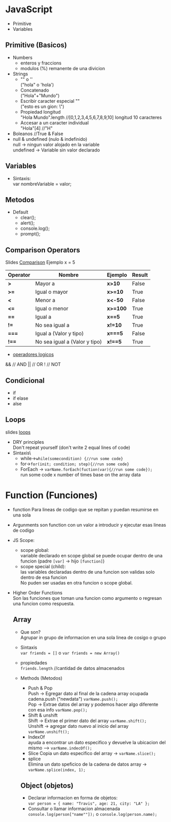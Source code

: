 # JavaScript
* Primitive
* Variables

## Primitive (Basicos)
* Numbers
    * enteros y fraccions
    * modulos (%) remanente de una divicion
* Strings
    * "" o ''\
    ("hola" o 'hola')
    * Concatenado\
    ("Hola"+"Mundo")
    * Escribir caracter especial "\" \
    ("esto es un gion: \\")
    * Propiedad longitud\
    "Hola Mundo".length //[0,1,2,3,4,5,6,7,8,9,10] longitud 10 caracteres 
    * Accesar a un caracter individual\
    "Hola"[4] //"H"
 * Boleanos //True & False
 * null & undefined (nulo & indefinido)  \
   null -> ningun valor alojado en la variable\
   undefined -> Variable sin valor declarado
   
   
## Variables

* Sintaxis: \
var nombreVariable = valor; 
 
##  Metodos
* Default
    * clear();
    * alert();
    * console.log();
    * prompt();

## Comparison Operators
Slides [Comparison](http://webdev.slides.com/coltsteele/deck-4-47#/2)
Ejemplo x = 5

| Operator | Nombre | Ejemplo | Result |
| -------| -------------- | --------- | ----- |
| **>**  | Mayor a        | **x>10**  | False |
| **>=** | Igual o mayor  | **x>=10** | True  |
| **<**  | Menor a        | **x<-50** | False |
| **<=** | Igual o menor  | **x>=100**| True  |
| **==** | Igual a        | **x==5**   | True  |
| **!=** | No sea igual a | **x!=10** | True  |
| **===** | Igual a (Valor y tipo)| **x===5**   | False |
| **!==** | No sea igual a (Valor y tipo) | **x!==5** | True  |

* [operadores logicos](http://webdev.slides.com/coltsteele/deck-4-47#/5)

&& // AND
|| // OR
! // NOT


## Condicional
* if
* if elase
* alse

## Loops
slides [loops](http://webdev.slides.com/coltsteele/loops-58)
* DRY principles\
Don't repeat yourself (don't write 2 equal lines of code)
* Sintaxis\
    * while->`while(somecondition) {//run some code}`
    * for->`for(init; condition; step){//run some code}`
    * ForEach -> `varName.forEach(fuction(var){//run some code});`\
    run some code x number of times base on the array data
    
# Function (Funciones)
* function Para lineas de codigo que se repitan y puedan resumirse en una sola
* Argunments son function con un valor a introducir y ejecutar esas lineas de codigo
* JS Scope:
  * scope global:\
  variable declarado en scope global se puede ocupar dentro de una funcion (padre `[var]` -> hijo `[function]`)   
  * scope special (child):\
  las variables declaradas dentro de una funcion son validas solo dentro de esa funcion\
  No puden ser usadas en otra funcion o scope global.
* Higher Order Functions\
  Son las funciones que toman una funcion como argumento o regresan una  funcion como respuesta.
  
  ## Array
  * Que son?\
  Agrupar in grupo de informacion en una sola linea de cosigo o grupo
  * Sintaxis\
  `var friends = []` o `var friends = new Array()`
  * propiedades\
  `friends.length` //cantidad de datos almacenados
  * Methods (Metodos)
    * Push & Pop\
      Push -> Egregar dato al final de la cadena array ocupada cadena.push ("newdata") `varName.push();`\
      Pop ->  Extrae datos del array y podemos hacer algo diferente con esa info `varName.pop();`
    * Shift & unshift\
      Shift -> Extrae el primer dato del array `varName.shift();`\
      Unshift -> agregar dato nuevo al inicio del array `varName.unshift();`
     * IndexOf\
     ayuda a encontrar un dato especifico y devuelve la ubicacion del mismo --> `varName.indecOf();`
     * Slice
     Copia un dato especifico del array -> `varName.slice();`
     * splice\
     Elimina un dato speficico de la cadena de datos array -> `varName.splice(index, 1);`
     
     ## Object (objetos)
     * Declarar informacion en forma de objetos:\
     `var person = {
        name: "Travis",
        age: 21,
        city: "LA"
      };`
      * Consultar o llamar informacion almacenada
      `console.log(person["name""]);` o `console.log(person.name);`
      
     
     
